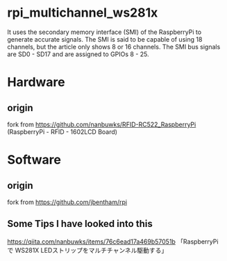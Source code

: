 # rpi_multichannel_ws281x


It uses the secondary memory interface (SMI) of the RaspberryPi to generate accurate signals.
The SMI is said to be capable of using 18 channels, but the article only shows 8 or 16 channels. The SMI bus signals are SD0 - SD17 and are assigned to GPIOs 8 - 25.


# Hardware


## origin
fork from
https://github.com/nanbuwks/RFID-RC522_RaspberryPi
(RaspberryPi - RFID - 1602LCD Board)

# Software

## origin
fork from https://github.com/jbentham/rpi


## Some Tips I have looked into this

https://qiita.com/nanbuwks/items/76c6ead17a469b57051b
「RaspberryPi で WS281X LEDストリップをマルチチャンネル駆動する」


